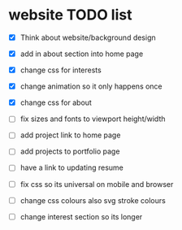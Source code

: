 # website TODO list 
- [x] Think about website/background design
- [x] add in about section into home page
- [x] change css for interests
- [x] change animation so it only happens once
- [x] change css for about 
- [ ] fix sizes and fonts to viewport height/width
- [ ] add project link to home page
- [ ] add projects to portfolio page
- [ ] have a link to updating resume

- [ ] fix css so its universal on mobile and browser
- [ ] change css colours also svg stroke colours
- [ ] change interest section so its longer
